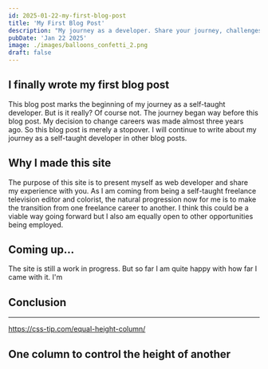```yaml
---
id: 2025-01-22-my-first-blog-post
title: 'My First Blog Post'
description: "My journey as a developer. Share your journey, challenges overcome, and what you've learned"
pubDate: 'Jan 22 2025'
image: ./images/balloons_confetti_2.png
draft: false
---
```


<meta http-equiv="Content-Type" content="text/html; charset=utf-8">

## I finally wrote my first blog post

This blog post marks the beginning of my journey as a self-taught developer. But is it really? Of course not. The journey began way before this blog post. My decision to change careers was made almost three years ago. So this blog post is merely a stopover. I will continue to write about my journey as a self-taught developer in other blog posts.

## Why I made this site

The purpose of this site is to present myself as web developer and share my experience with you. As I am coming from being a self-taught freelance television editor and colorist, the natural progression now for me is to make the transition from one freelance career to another. I think this could be a viable way going forward but I also am equally open to other opportunities being employed.

## Coming up...

The site is still a work in progress. But so far I am quite happy with how far I came with it. I'm

## Conclusion

---

<https://css-tip.com/equal-height-column/>

## One column to control the height of another
